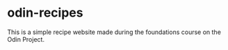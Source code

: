 # odin-recipes
This is a simple recipe website made during the foundations course on the Odin Project.